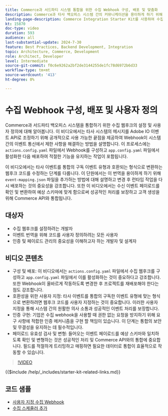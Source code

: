 ```yaml
---
title: Commerce과 서드파티 시스템 통합을 위한 수집 Webhook 구성, 배포 및 맞춤화
description: Commerce과 타사 백오피스 시스템 간의 커뮤니케이션을 용이하게 하기 위해 수집 웹후크를 설정하고 사용자 정의하는 방법에 대해 알아봅니다.
landing-page-description: Commerce Integration Starter Kit를 사용하여 수집 Webhook을 사용하여 Commerce을 서드파티 백오피스 시스템과 통합하는 방법에 대해 알아봅니다.
kt: 15870
doc-type: video
duration: 593
audience: all
last-substantial-update: 2024-7-30
feature: Best Practices, Backend Development, Integration
topic: Architecture, Commerce, Development
role: Architect, Developer
level: Intermediate
source-git-commit: f0c6e9262a2bf2de3144255de1fc78d6972b6d33
workflow-type: tm+mt
source-wordcount: '413'
ht-degree: 0%

---
```


# 수집 Webhook 구성, 배포 및 사용자 정의

Commerce과 서드파티 백오피스 시스템을 통합하기 위한 수집 웹후크의 설정 및 사용자 정의에 대해 알아봅니다&#x200B;. 이 비디오에서는 타사 시스템의 메시지를 Adobe IO 이벤트 API로 조정하기 위해 공개적으로 사용 가능한 끝점을 제공하여 Webhook이 시스템 간의 이벤트 통신에서 제한 사항을 해결하는 방법을 설명합니다. 이 프로세스에는 `actions.config.yaml` 파일에서 Webhook를 구성하고 `app.config.yaml` 파일에서 활성화한 다음 배포하여 적절한 기능을 유지하는 작업이 포함됩니다.

이 비디오에서는 타사 이벤트를 통합의 구독 이벤트 유형과 호환되는 형식으로 변환하는 웹후크 코드를 수정하는 단계를 다룹니다. 이 단원에서는 이 번역을 용이하게 하기 위해 `event-mapping.json` 파일을 추가하는 방법에 대해 설명하고 변경 후 런타임 작업을 다시 배포하는 것의 중요성을 강조합니다&#x200B;. 또한 이 비디오에서는 수신 이벤트 페이로드를 확인 및 변환하여 예상 스키마에 맞게 함으로써 성공적인 처리를 보장하고 고객 생성을 위해 Commerce API와 통합됩니다.

## 대상자

* 수집 웹후크를 설정하려는 개발자
* 이벤트 번역을 위해 코드를 사용자 정의하려는 모든 사용자
* 인증 및 페이로드 관리의 중요성을 이해하고자 하는 개발자 및 설계자

## 비디오 콘텐츠

* 구성 및 배포: 이 비디오에서는 `actions.config.yaml` 파일에서 수집 웹후크를 구성하고 `app.config.yaml` 파일에서 이를 활성화하는 것이 중요하다고 강조합니다. 또한 Webhook이 올바르게 작동하도록 변경한 후 프로젝트를 재배포해야 한다는 점도 강조합니다.
* 호환성을 위한 사용자 지정: 타사 이벤트를 통합의 구독한 이벤트 유형에 맞는 형식으로 변환하려면 웹후크 코드를 사용자 지정하는 것이 중요합니다. &#x200B; 이러한 사용자 지정을 통해 시스템 간의 원활한 의사 소통과 성공적인 이벤트 처리를 보장합니다.
* 인증 구현: 기업은 수집 webhook을 사용할 때 권한 없는 요청을 방지하기 위해 요구 사항에 적합한 인증 메커니즘을 구현 할 책임이 있습니다. 이 단계는 통합의 보안 및 무결성을 유지하는 데 필수적입니다.
* 페이로드 유효성 검사 및 변형: 들어오는 이벤트 페이로드를 예상 스키마와 일치하도록 확인 및 변형하는 것은 성공적인 처리 및 Commerce API와의 통합에 중요합니다&#x200B;. 필드를 적절하게 트리밍하고 매핑하면 필요한 데이터로 통합이 효율적으로 작동할 수 있습니다.

>[!VIDEO](https://video.tv.adobe.com/v/3431694?learn=on)

{{$include /help/_includes/starter-kit-related-links.md}}

## 코드 샘플

* [사용자 지정 수집 Webhook](https://github.com/adobe/adobe-commerce-samples/tree/main/starter-kit/customize-ingestion-webhook)
* [수집 스케줄러 추가](https://github.com/adobe/adobe-commerce-samples/tree/main/starter-kit/add-ingestion-scheduler)
